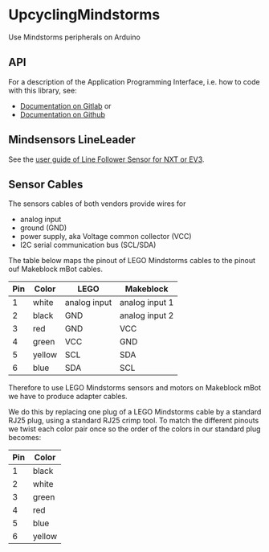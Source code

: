 # UpcyclingMindstorms
Use Mindstorms peripherals on Arduino

## API


For a description of the Application Programming Interface, i.e. how to code
with this library, see:

- [Documentation on Gitlab](https://lmoellendorf.gitlab.io/UpcyclingMindstorms) or
- [Documentation on Github](https://lmoellendorf.github.io/UpcyclingMindstorms)

## Mindsensors LineLeader

See the [user guide of Line Follower Sensor for NXT or EV3](http://www.mindsensors.com/pdfs/LineLeader-v2-User-Guide.pdf).

## Sensor Cables

The sensors cables of both vendors provide wires for

- analog input
- ground (GND)
- power supply, aka Voltage common collector (VCC)
- I2C serial communication bus (SCL/SDA)

The table below maps the pinout of LEGO Mindstorms cables to the pinout ouf
Makeblock mBot cables.


| Pin   | Color   | LEGO         | Makeblock      |
|-------|---------|--------------|----------------|
| 1     | white   | analog input | analog input 1 |
| 2     | black   | GND          | analog input 2 |
| 3     | red     | GND          | VCC            |
| 4     | green   | VCC          | GND            |
| 5     | yellow  | SCL          | SDA            |
| 6     | blue    | SDA          | SCL            |

Therefore to use LEGO Mindstorms sensors and motors on Makeblock
mBot we have to produce adapter cables.

We do this by replacing one plug of a LEGO Mindstorms cable by a standard RJ25
plug, using a standard RJ25 crimp tool.
To match the different pinouts we twist each color pair once so the order of
the colors in our standard plug becomes:

| Pin   | Color   |
|-------|---------|
| 1     | black   |
| 2     | white   |
| 3     | green   |
| 4     | red     |
| 5     | blue    |
| 6     | yellow  |
